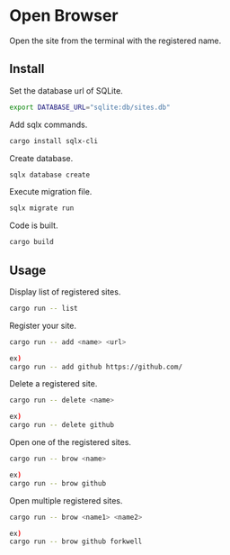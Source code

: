 <h1>Open Browser</h1>
Open the site from the terminal with the registered name.

## Install

Set the database url of SQLite.
```bash
export DATABASE_URL="sqlite:db/sites.db"
```

Add sqlx commands.
```bash
cargo install sqlx-cli
```

Create database.
```bash
sqlx database create
```

Execute migration file.
```bash
sqlx migrate run
```

Code is built.
```bash
cargo build
```

## Usage
Display list of registered sites.
```bash
cargo run -- list
```

Register your site.
```bash
cargo run -- add <name> <url>

ex)
cargo run -- add github https://github.com/
```

Delete a registered site.
```bash
cargo run -- delete <name>

ex)
cargo run -- delete github
```

Open one of the registered sites.
```bash
cargo run -- brow <name>

ex)
cargo run -- brow github
```

Open multiple registered sites.
```bash
cargo run -- brow <name1> <name2>

ex)
cargo run -- brow github forkwell
```
